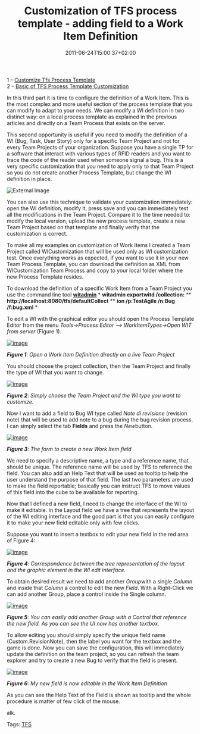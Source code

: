 ﻿---
title: "Customization of TFS process template - adding field to a Work Item Definition"
description: ""
date: 2011-06-24T15:00:37+02:00
draft: false
tags: [ALM,Tfs]
categories: [Team Foundation Server]
---
1 – [Customize Tfs Process Template](http://www.codewrecks.com/blog/index.php/2011/06/22/customize-tfs-process-template/)  
2 – [Basic of TFS Process Template Customization](http://www.codewrecks.com/blog/index.php/2011/06/23/basic-of-tfs-process-template-customization/?preview=true&amp;preview_id=2549&amp;preview_nonce=3474cce667)

In this third part it is time to configure the definition of a Work Item. This is the most complex and more useful section of the process template that you can modify to adapt to your needs. We can modify a WI definition in two distinct way: on a local process template as explained in the previous articles and directly on a Team Process that exists on the server.

This second opportunity is useful if you need to modify the definition of a WI (Bug, Task, User Story) only for a specific Team Project and not for every Team Projects of your organization. Suppose you have a single TP for a software that interact with various types of RFID readers and you want to trace the code of the reader used when someone signal a bug. This is a very specific customization that you need to apply only to that Team Project so you do not create another Process Template, but change the WI definition in place.

![External Image](http://www.adcnordic.com/img/produktnyheter/intermec-ip30.jpg)

You can also use this technique to validate your customization immediately: open the WI definition, modify it, press save and you can immediately test all the modifications in the Team Project. Compare it to the time needed to: modify the local version, upload the new process template, create a new Team Project based on that template and finally verify that the customization is correct.

To make all my examples on customization of Work Items I created a Team Project called WICustomization that will be used only as WI customization test. Once everything works as expected, if you want to use it in your new Team Process Template, you can download the definition as XML from WICustomization Team Process and copy to your local folder where the new Process Template resides.

To download the definition of a specific Work Item from a Team Project you use the command line tool  **[witadmin](http://msdn.microsoft.com/en-us/library/dd236914.aspx)** * **witadmin exportwitd /collection:** ** **http://localhost:8080/tfs/defaultCollect** ** **ion /p:TestAgile /n:Bug /f:bug.xml** *

To edit a WI with the graphical editor you should open the Process Template Editor from the menu *Tools-&gt;Process Editor –&gt; WorkItemTypes-&gt;Open WIT from server* (Figure 1).

[![image](http://blogs.ugidotnet.org/images/blogs_ugidotnet_org/rgm/Windows-Live-Writer/Customizzazione-del-process_99E2/image_thumb.png "image")](http://blogs.ugidotnet.org/images/blogs_ugidotnet_org/rgm/Windows-Live-Writer/Customizzazione-del-process_99E2/image_2.png)

 ***Figure 1***: *Open a Work Item Definition directly on a live Team Project*

You should choose the project collection, then the Team Project and finally the type of WI that you want to change.

[![image](http://blogs.ugidotnet.org/images/blogs_ugidotnet_org/rgm/Windows-Live-Writer/Customizzazione-del-process_99E2/image_thumb_1.png "image")](http://blogs.ugidotnet.org/images/blogs_ugidotnet_org/rgm/Windows-Live-Writer/Customizzazione-del-process_99E2/image_4.png)

 ***Figure 2***: *Simply choose the Team Project and the WI type you want to customize.*

Now I want to add a field to Bug WI type called *Note di revisione* (revision note) that will be used to add note to a bug during the bug revision process. I can simply select the tab  **Fields** and press the *New*button.

[![image](http://blogs.ugidotnet.org/images/blogs_ugidotnet_org/rgm/Windows-Live-Writer/Customizzazione-del-process_99E2/image_thumb_2.png "image")](http://blogs.ugidotnet.org/images/blogs_ugidotnet_org/rgm/Windows-Live-Writer/Customizzazione-del-process_99E2/image_6.png)

 ***Figure 3***: *The form to create a new Work Item field*

We need to specify a descriptive name, a type and a reference name, that should be unique. The reference name will be used by TFS to reference the field. You can also add an Help Text that will be used as tooltip to help the user understand the purpose of that field. The last two parameters are used to make the field reportable; basically you can instruct TFS to move values of this field into the cube to be available for reporting.

Now that I defined a new field, I need to change the interface of the WI to make it editable. In the Layout field we have a tree that represents the layout of the WI editing interface and the good part is that you can easily configure it to make your new field editable only with few clicks.

Suppose you want to insert a textbox to edit your new field in the red area of Figure 4:

[![image](https://www.codewrecks.com/blog/wp-content/uploads/2011/06/image_thumb24.png "image")](https://www.codewrecks.com/blog/wp-content/uploads/2011/06/image24.png)

 ***Figure 4***: *Correspondence between the tree representation of the layout and the graphic element in the WI edit interface.*

To obtain desired result we need to add another *Group*with a single *Column* and inside that *Column* a control to edit the new *Field*. With a Right-Click we can add another Group, place a control inside the Single column.

[![image](http://blogs.ugidotnet.org/images/blogs_ugidotnet_org/rgm/Windows-Live-Writer/Customizzazione-del-process_99E2/image_thumb_5.png "image")](http://blogs.ugidotnet.org/images/blogs_ugidotnet_org/rgm/Windows-Live-Writer/Customizzazione-del-process_99E2/image_12.png)

 ***Figure 5***: *You can easily add another Group with a Control that reference the new field. As you can see the UI now has another textbox.*

To allow editing you should simply specify the unique field name (Custom.RevisionNote), then the label you want for the textbox and the game is done. Now you can save the configuration, this will immediately update the definition on the team project, so you can refresh the team explorer and try to create a new Bug to verify that the field is present.

[![image](http://blogs.ugidotnet.org/images/blogs_ugidotnet_org/rgm/Windows-Live-Writer/Customizzazione-del-process_99E2/image_thumb_6.png "image")](http://blogs.ugidotnet.org/images/blogs_ugidotnet_org/rgm/Windows-Live-Writer/Customizzazione-del-process_99E2/image_14.png)

 ***Figure 6***: *My new field is now editable in the Work Item Definition*

As you can see the Help Text of the Field is shown as tooltip and the whole procedure is matter of few click of the mouse.

alk.

Tags: [TFS](http://technorati.com/tag/TFS)
